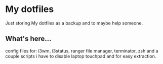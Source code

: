 # My dotfiles
Just storing My dotfiles as a backup and to maybe help someone.

## What's here...
config files for: i3wm, i3status, ranger file manager, terminator, zsh and a couple scripts i have to disable laptop touchpad and for easy extraction.

